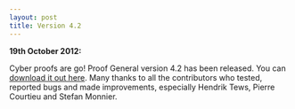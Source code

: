 ```yaml
---
layout: post
title: Version 4.2
---
```


**19th October 2012:**

Cyber proofs are go! Proof General version 4.2 has been released.
You can [download it out here](http://proofgeneral.inf.ed.ac.uk/download).
Many thanks to all the
contributors who tested, reported bugs and made improvements,
especially Hendrik Tews, Pierre Courtieu and Stefan Monnier.
